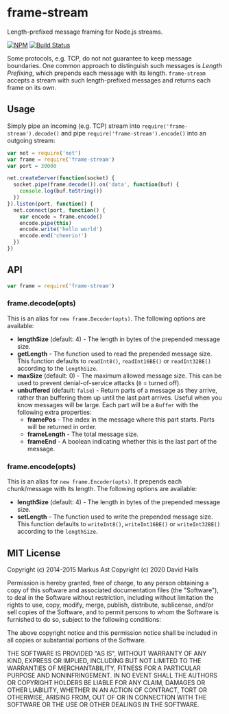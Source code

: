 # frame-stream

Length-prefixed message framing for Node.js streams.

[![NPM][npm]](https://npmjs.org/package/frame-stream) [![Build Status][travis]](http://travis-ci.org/davedoesdev/frame-stream)

Some protocols, e.g. TCP, do not not guarantee to keep message boundaries. One common approach to distinguish such messages is *Length Prefixing*, which prepends each message with its length. `frame-stream` accepts a stream with such length-prefixed messages and returns each frame on its own.

## Usage

Simply pipe an incoming (e.g. TCP) stream into `require('frame-stream').decode()` and pipe `require('frame-stream').encode()` into an outgoing stream:

```js
var net = require('net')
var frame = require('frame-stream')
var port = 30000

net.createServer(function(socket) {
  socket.pipe(frame.decode()).on('data', function(buf) {
    console.log(buf.toString())
  })
}).listen(port, function() {
  net.connect(port, function() {
    var encode = frame.encode()
    encode.pipe(this)
    encode.write('hello world')
    encode.end('cheerio!')
  })
})
```

## API

```js
var frame = require('frame-stream')
```

### frame.decode(opts)

This is an alias for `new frame.Decoder(opts)`. The following options are available:

- **lengthSize** (default: 4) - The length in bytes of the prepended message size.
- **getLength** - The function used to read the prepended message size. This function defaults to `readInt8()`, `readInt16BE()` or `readInt32BE()` according to the `lengthSize`.
- **maxSize** (default: 0) - The maximum allowed message size. This can be used to prevent denial-of-service attacks (`0` = turned off).
- **unbuffered** (default: `false`) - Return parts of a message as they arrive, rather than buffering them up until the last part arrives. Useful when you know messages will be large. Each part will be a `Buffer` with the following extra properties:
  - **framePos** - The index in the message where this part starts. Parts will be returned in order.
  - **frameLength** - The total message size.
  - **frameEnd** - A boolean indicating whether this is the last part of the message.

### frame.encode(opts)

This is an alias for `new frame.Encoder(opts)`. It prepends each chunk/message with its length. The following options are available:

- **lengthSize** (default: 4) - The length in bytes of the prepended message size.
- **setLength** - The function used to write the prepended message size. This function defaults to `writeInt8()`, `writeInt16BE()` or `writeInt32BE()` according to the `lengthSize`.

## MIT License

Copyright (c) 2014-2015 Markus Ast
Copyright (c) 2020 David Halls

Permission is hereby granted, free of charge, to any person obtaining a copy of this software and associated documentation files (the "Software"), to deal in the Software without restriction, including without limitation the rights to use, copy, modify, merge, publish, distribute, sublicense, and/or sell copies of the Software, and to permit persons to whom the Software is furnished to do so, subject to the following conditions:

The above copyright notice and this permission notice shall be included in all copies or substantial portions of the Software.

THE SOFTWARE IS PROVIDED "AS IS", WITHOUT WARRANTY OF ANY KIND, EXPRESS OR IMPLIED, INCLUDING BUT NOT LIMITED TO THE WARRANTIES OF MERCHANTABILITY, FITNESS FOR A PARTICULAR PURPOSE AND NONINFRINGEMENT. IN NO EVENT SHALL THE AUTHORS OR COPYRIGHT HOLDERS BE LIABLE FOR ANY CLAIM, DAMAGES OR OTHER LIABILITY, WHETHER IN AN ACTION OF CONTRACT, TORT OR OTHERWISE, ARISING FROM, OUT OF OR IN CONNECTION WITH THE SOFTWARE OR THE USE OR OTHER DEALINGS IN THE SOFTWARE.

[npm]: http://img.shields.io/npm/v/frame-stream.svg?style=flat-square
[travis]: http://img.shields.io/travis/rkusa/frame-stream.svg?style=flat-square
